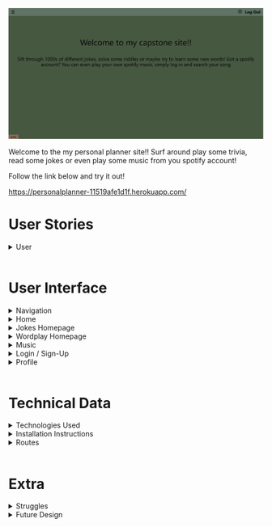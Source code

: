 ![alt text](frontend/public/README/Navigation/Homepage.png)

Welcome to the my personal planner site!! Surf around play some trivia, read some jokes or even play some music from you spotify account!

Follow the link below and try it out!

https://personalplanner-11519afe1d1f.herokuapp.com/

<h1>User Stories</h1>

<details>
<summary> User </summary>
<li>As a user i would like to leave and delete comments when logged in</li>
<li>As a user i would like to test my trivia skills</li>
<li>As a user i would like the ability to play spotify music while on the site</li>
</details>
<br>
<h1>User Interface</h1>

<details>
<summary> Navigation </summary><br>

![alt text](frontend/public/README/Navigation/Navigation.png)
<br>
<li>This is the main navigation of the website which holds the main links</li>
<li>From here you will be brought to the corresponding homepage of each element where there will be a sub navigation</li>
<br>
</details>

<details>
<summary> Home </summary><br>

![alt text](frontend/public/README/Navigation/Homepage.png)
<br>
<li>This is the general homepage that gives an overal definition of the available functionality of the site</li>
<br>
</details>

<details>
<summary> Jokes Homepage </summary><br>

![alt text](frontend/public/README/Navigation/Jokes_HomePage.png)
<br>
<li>This is the main homepage for the jokes section of the site</li>
<li>From here you can access 3 different types of jokes (General, Dad and Chuck Norris)</li>
<li>If the user has created / logging into their personal account they can leave comments on their favorite jokes</li>
<br>
</details>

<details>
<summary> Wordplay Homepage </summary><br>

![alt text](frontend/public/README/Navigation/WordPlay_HomePage.png)
<br>
<li>This is the main homepage for the WordPlay section of the site</li>
<li>From here you can try to solve some riddles, learn some new quotes or test your trivia skills!!</li>
<li>If the user has created / logging into their personal account they can leave comments on their favorite quotes</li>
<br>
</details>

<details>
<summary> Music </summary><br>

![alt text](frontend/public/README/Navigation/Music.png)
<br>
<li>Here you will find your basic spotify user information and the current user token you have. You can also search playlists or songs to get some music going.</li>
<br>
</details>

<details>
<summary> Login / Sign-Up</summary><br>

![alt text](frontend/public/README/Navigation/Login.png)
<br>
<li>Here you will have access to sign up or login into your personal account</li>
<li>After creating or loggin into your account you will now have access to comment on the webpage elements</li>
<br>

</details>

<details>
<summary>Profile</summary><br>

![alt text](frontend/public/README/Navigation/Login.png)
<br>
<li>This is the main navigation of the website which holds the main links</li>
<li>From here you will be brought to the corresponding homepage of each element where there will be a sub navigation</li>
<br>
</details>

</details>

<br>
<h1>Technical Data</h1>
<details>
<summary> Technologies Used </summary>

![Cors](frontend/public/README/Technologies/Cors.png)
![CSS](frontend/public/README/Technologies/CSS.png)
![Express](frontend/public/README/Technologies/Express.png)
![HTML](frontend/public/README/Technologies/HTML.png)
![Javascript](frontend/public/README/Technologies/Javascript.gif)
![JWT](frontend/public/README/Technologies/JWT.png)
![MongoDB](frontend/public/README/Technologies/MongoDB.png)
![Mongoose](frontend/public/README/Technologies/Mongoose_Web_Server.svg.png)
![NodeJS](frontend/public/README/Technologies/NodeJS.png)
![React](frontend/public/README/Technologies/React.png)
![Spotify](frontend/public/README/Technologies/Spotify.png)
![Tailwind](frontend/public/README/Technologies/Tailwind.png)
![Vite](frontend/public/README/Technologies/Vite.png)

</details>

<details>
<summary> Installation Instructions </summary>
There is a couple of things to know before making changes to this project.

First we will initialize and installed the according packages necessary. Inside your project terminal run the following commands to complete this.

npm init -y
npm i express mongoose dotenv react-spotify-web-playback nodemon node jwt-simple cors axios vite react-dom react-router-dom react-spotify-web-playback


next you will need to install the software for the CSS framework

npm install -D tailwindcss postcss autoprefixer
npx tailwindcss init -p

After this is completed a mongoDB will be necessary to store data. This is done by created a .env file.
Once created you will need to create a variable inside this file for your mongoDB connection. See the example listed below

> MONGODBURI="mongodb+srv://YourUsername:YourPassword@cluster0.ruhgrt4.mongodb.net/YourCollection"

NOTICE!!!!! You will have to replace "YourUsername:YourPassword" and "YourCollection" with your personal mongoDB information

PORT=3000

You will need to sign up for the following free APIs to gain access to your api key

VITE_API_NINJA_KEY="Your api key"

VITE_GIPHY_KEY="Your api key"


The jwt key is used for the token system for the user auth.

JWT_SECRET_KEY="Your Key"


This site is used in conjunction with the spotify web api. You will need to following the set up directions to set this up on the following url

https://developer.spotify.com/documentation/web-api

Once this is set up you will need to put your desired redirection url and client id to the corresponding .env properties

VITE_SPOTIFY_CLIENTID="Your ID"
VITE_SPOTIFY_REDIRECT="Desired URI"


<details>

{// Require the Mongoose package & your environment configurationconst mongoose = require('mongoose');require('dotenv').config()// Connect to MongoDB Atlas\

> mongoose.connect(process.env.MONGODBURI);
> const db = mongoose.connection
>
> db.on('connected', function () {
> console.log(`Connected to MongoDB ${db.name} at ${db.host}:${db.port}`);
> });
>
> // Export models & seed data
> module.exports = {
> Location: require('./Locations'),
> Posts: require('./posts'),
> seedLocations: require('./seed')
> }
> }

</details>
</details>
<details>
<summary> Routes </summary>

---

ROUTE TABLE (Basic Navigation)
----------------------

| URI                      | Rest Route | HTTP Method | Crud Action    | Description                                                           |
| ------------------------ | ---------- | ----------- | -------------- | --------------------------------------------------------------------- |
| /                        | N/A        | GET         | N/A            | Brings the user to the general navigation page                        |
| /jokes/general           | N/A        | GET         | N/A            | Brings the user to general jokes page                                 |
| /jokes/dad               | N/A        | GET         | N/A            | Brings the user to dad jokes page                                     |
| /jokes/chuckorris        | N/A        | GET         | N/A            | Brings the user to chuck norris jokes page                            |
| /wordplay/quotes         | N/A        | GET         | N/A            | Brings the user to quotes page                                        |
| /wordplay/riddles        | N/A        | GET         | N/A            | Brings the user to riddles page                                       |
| /wordplay/trivia         | N/A        | GET         | N/A            | Brings the user to trivia page                                        |
| /profile                 | N/A        | GET         | N/A            | Brings the user to their personal profile page                        |
| /auth/login              | N/A        | GET         | N/A            | Brings the user to the login page                                     |
| /auth/signup             | N/A        | GET         | N/A            | Brings the user to the signuppage                                     |
| /music                   | N/A        | GET         | N/A            | Brings the user to the music page (Login to spotify or see profile)   |
| /accounts.spotify.com/   | N/A        | GET         | N/A            | Once the user clicks the log in button it brings them to the authorization page for spotify|


ROUTE TABLE (MongoDB (USERS))
----------------------

| URI                                       | Rest Route | HTTP Method | Crud Action    | Description                                             |
| ----------------------------------------- | ---------- | ----------- | -------------- |-------------------------------------------------------- |
| /mongo/users/signup/:user                 | N/A        | GET         | Create         | Creates the user profile withiin the mongo database     |
| /mongo/users/login/:user                  | N/A        | GET         | Read           | Gets the corresponding user profile                     |
| /mongo/users/finduser/:email              | N/A        | GET         | Read           | Finds the active user within the database               |
| /mongo/users/addcodeverifier/:data        | Update     | POST        | Update         | Adds spotify code verifier to user profile              |
| /mongo/users/getcodeverifier/:email       | N/A        | GET         | Read           | Finds the spotify code verifier for current user        | 


ROUTE TABLE (MongoDB (Comments))
----------------------

| URI                                       | Rest Route | HTTP Method | Crud Action    | Description                                             |
| ----------------------------------------- | ---------- | ----------- | -------------- |-------------------------------------------------------- |
| /mongo/comments/users/:userId             | N/A        | GET         | Read           | Gets all comments created under active username         |
| /mongo/comments/:contentName              | N/A        | GET         | Read           | Gets all comments connected to content name             |
| /mongo/comments/:commnetId?AuthHeader     | Create     | POST        | Create         | Creates a comment within the mongo db                   |
| /mongo/comments/:commentId?AuthHeader     | Update     | PUT         | Update         | Will update a specific comment in the mongo db          |
| /mongo/comments/:commentId?AuthHeader     | Delete     | Delete      | Delete         | Finds the spotify code verifier for current user        |  


<br>
</details>
<br>
<h1>Extra</h1>
 <details>
 <summary> Struggles </summary>
 <p> Setting up the spotify Oauth was a major hurdle however i learned a ton of new information with the PKCE verification and spotify api during the process so overall it was very beneficial<p>
 </details>
 <details>
 <summary> Future Design </summary>
 <p>In the future i will be adding a planner to the website that will allow the user to schedule their day. The main objective of this site is to provide a one stop shop for people that may be working remotely or just trying to plan their tasks for the day. With this website it wont be necessary to have 10 different browser tabs open. I also plan on giving the user capability to adding links to excel files they are working on or any other website. This will be done through a form on the profile page.<p>
 </details>
